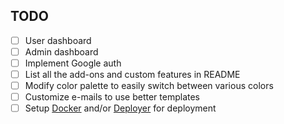 ## TODO

-   [ ] User dashboard
-   [ ] Admin dashboard
-   [ ] Implement Google auth
-   [ ] List all the add-ons and custom features in README
-   [ ] Modify color palette to easily switch between various colors
-   [ ] Customize e-mails to use better templates
-   [ ] Setup [Docker](https://www.docker.com/) and/or [Deployer](https://deployer.org/) for deployment
